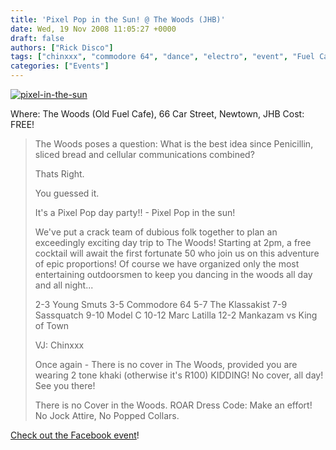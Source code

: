 ```yaml
---
title: 'Pixel Pop in the Sun! @ The Woods (JHB)'
date: Wed, 19 Nov 2008 11:05:27 +0000
draft: false
authors: ["Rick Disco"]
tags: ["chinxxx", "commodore 64", "dance", "electro", "event", "Fuel Cafe", "king of town", "mankazam", "marc latilla", "model c", "party", "pixel pop", "sassquatch", "the klassakist", "the woods", "young smuts"]
categories: ["Events"]
---
```


[![](/wp-content/uploads/2008/11/pixel-in-the-sun.jpg "pixel-in-the-sun")](/wp-content/uploads/2008/11/pixel-in-the-sun.jpg)

Where: The Woods (Old Fuel Cafe), 66 Car Street, Newtown, JHB Cost: FREE!

> The Woods poses a question: What is the best idea since Penicillin, sliced bread and cellular communications combined?
>
> Thats Right.
>
> You guessed it.
>
> It's a Pixel Pop day party!! - Pixel Pop in the sun!
>
> We've put a crack team of dubious folk together to plan an exceedingly exciting day trip to The Woods! Starting at 2pm, a free cocktail will await the first fortunate 50 who join us on this adventure of epic proportions! Of course we have organized only the most entertaining outdoorsmen to keep you dancing in the woods all day and all night...
>
> 2-3 Young Smuts 3-5 Commodore 64 5-7 The Klassakist 7-9 Sassquatch 9-10 Model C 10-12 Marc Latilla 12-2 Mankazam vs King of Town
>
> VJ: Chinxxx
>
> Once again - There is no cover in The Woods, provided you are wearing 2 tone khaki (otherwise it's R100) KIDDING! No cover, all day! See you there!
>
> There is no Cover in the Woods. ROAR Dress Code: Make an effort! No Jock Attire, No Popped Collars.

[Check out the Facebook event](http://www.facebook.com/event.php?eid=35055923986 "Facebook Event")!

